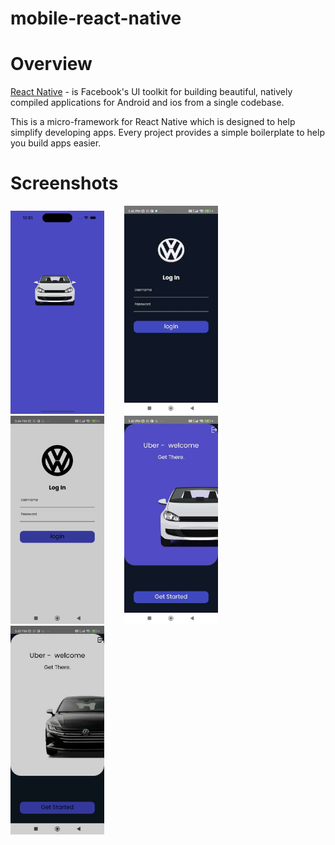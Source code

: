 # mobile-react-native

# Overview 

[React Native](https://reactnative.dev/) - is Facebook's UI toolkit for building beautiful, natively compiled applications for Android and ios from a single codebase.

This is a micro-framework for React Native which is designed to help simplify developing apps. Every project provides a simple boilerplate to help you build apps easier.

# Screenshots

​   <img src="screenshots/splashScreen.png" alt="splash" title="Splash Screen"  width="150" />&nbsp;&nbsp;&nbsp;&nbsp;&nbsp;&nbsp;&nbsp; <img src="screenshots/lightTheme.JPEG" alt="dashboard" title="Dashboard Screen"  width="150" />&nbsp;&nbsp;&nbsp;&nbsp;&nbsp;&nbsp;&nbsp;<img src="screenshots/darkTheme.JPEG" alt="login" title="Login Screen"  width="150" />&nbsp;&nbsp;&nbsp;&nbsp;&nbsp;&nbsp;&nbsp; <img src="screenshots/dash-lightTheme.JPEG" alt="dashboard" title="Dashboard Screen"  width="150" />&nbsp;&nbsp;&nbsp;&nbsp;&nbsp;&nbsp;&nbsp;<img src="screenshots/dash-darktheme.JPEG" alt="login" title="Login Screen"  width="150" />
